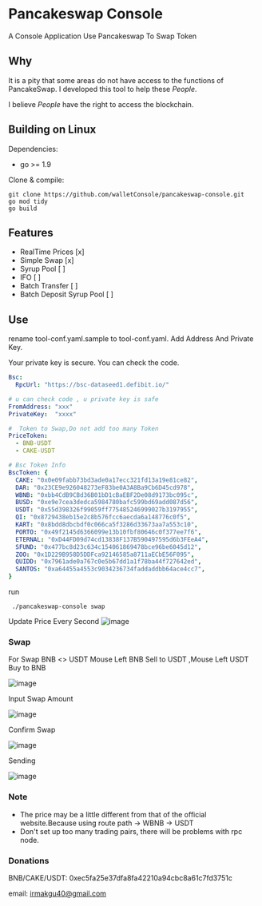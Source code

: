 # Pancakeswap Console
A Console Application Use Pancakeswap To Swap Token

## Why
It is a pity that some areas do not have access to the functions of PancakeSwap.
I developed this tool to help these $People$.

I believe $People$ have the right to access the blockchain.

## Building on Linux

Dependencies:

   * go >= 1.9
   
Clone & compile:
    
    git clone https://github.com/walletConsole/pancakeswap-console.git
    go mod tidy
    go build

## Features
* RealTime Prices      [x]
* Simple Swap          [x]
* Syrup Pool           [ ]
* IFO                  [ ]
* Batch Transfer       [ ]
* Batch Deposit Syrup Pool [ ]

## Use
rename tool-conf.yaml.sample to tool-conf.yaml. Add Address And Private Key.

Your private key is secure. You can check the code.

```yaml
Bsc:
  RpcUrl: "https://bsc-dataseed1.defibit.io/"

# u can check code , u private key is safe
FromAddress: "xxx"
PrivateKey:  "xxxx"

#  Token to Swap,Do not add too many Token
PriceToken:
  - BNB-USDT
  - CAKE-USDT

# Bsc Token Info
BscToken: {
  CAKE: "0x0e09fabb73bd3ade0a17ecc321fd13a19e81ce82",
  DAR: "0x23CE9e926048273eF83be0A3A8Ba9Cb6D45cd978",
  WBNB: "0xbb4CdB9CBd36B01bD1cBaEBF2De08d9173bc095c",
  BUSD: "0xe9e7cea3dedca5984780bafc599bd69add087d56",
  USDT: "0x55d398326f99059ff775485246999027b3197955",
  QI: "0x8729438eb15e2c8b576fcc6aecda6a148776c0f5",
  KART: "0x8bdd8dbcbdf0c066ca5f3286d33673aa7a553c10",
  PORTO: "0x49f2145d6366099e13b10fbf80646c0f377ee7f6",
  ETERNAL: "0xD44FD09d74cd13838F137B590497595d6b3FEeA4",
  SFUND: "0x477bc8d23c634c154061869478bce96be6045d12",
  ZOO: "0x1D229B958D5DDFca92146585a8711aECbE56F095",
  QUIDD: "0x7961ade0a767c0e5b67dd1a1f78ba44f727642ed",
  SANTOS: "0xa64455a4553c9034236734faddaddbb64ace4cc7",
}

```
run

     ./pancakeswap-console swap

Update Price Every Second
![image](https://github.com/walletConsole/pancakeswap-console/blob/master/1.jpg)

### Swap 
For Swap BNB <> USDT
Mouse Left BNB Sell to USDT ,Mouse Left USDT Buy to BNB

![image](https://github.com/walletConsole/pancakeswap-console/blob/master/2.jpg)

Input Swap Amount

![image](https://github.com/walletConsole/pancakeswap-console/blob/master/3.jpg)

Confirm Swap

![image](https://github.com/walletConsole/pancakeswap-console/blob/master/4.jpg)

Sending

![image](https://github.com/walletConsole/pancakeswap-console/blob/master/5.jpg)



### Note
* The price may be a little different from that of the official website.Because using route path  <token> -> WBNB -> USDT
* Don't set up too many trading pairs, there will be problems with rpc node.


### Donations

BNB/CAKE/USDT: 0xec5fa25e37dfa8fa42210a94cbc8a61c7fd3751c

email: irmakgu40@gmail.com